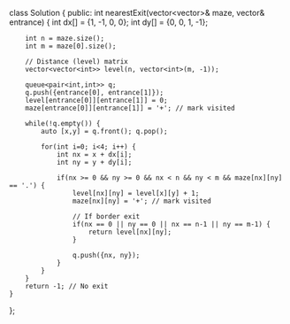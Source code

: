 class Solution {
public:
    int nearestExit(vector<vector<char>>& maze, vector<int>& entrance) {
        int dx[] = {1, -1, 0, 0};
        int dy[] = {0, 0, 1, -1};

        int n = maze.size();
        int m = maze[0].size();

        // Distance (level) matrix
        vector<vector<int>> level(n, vector<int>(m, -1));

        queue<pair<int,int>> q;
        q.push({entrance[0], entrance[1]});
        level[entrance[0]][entrance[1]] = 0;
        maze[entrance[0]][entrance[1]] = '+'; // mark visited

        while(!q.empty()) {
            auto [x,y] = q.front(); q.pop();

            for(int i=0; i<4; i++) {
                int nx = x + dx[i];
                int ny = y + dy[i];

                if(nx >= 0 && ny >= 0 && nx < n && ny < m && maze[nx][ny] == '.') {
                    level[nx][ny] = level[x][y] + 1;
                    maze[nx][ny] = '+'; // mark visited

                    // If border exit
                    if(nx == 0 || ny == 0 || nx == n-1 || ny == m-1) {
                        return level[nx][ny];
                    }

                    q.push({nx, ny});
                }
            }
        }
        return -1; // No exit
    }
};
